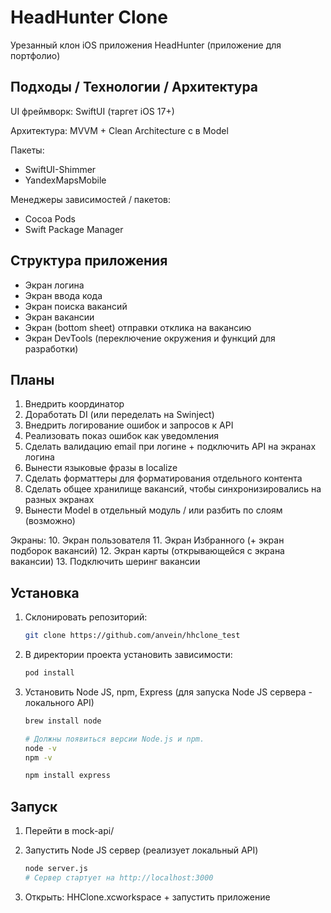 # HeadHunter Clone

Урезанный клон iOS приложения HeadHunter (приложение для портфолио)

## Подходы / Технологии / Архитектура

UI фреймворк: SwiftUI (таргет iOS 17+)

Архитектура: MVVM + Clean Architecture с в Model 

Пакеты:
- SwiftUI-Shimmer
- YandexMapsMobile

Менеджеры зависимостей / пакетов:
- Cocoa Pods
- Swift Package Manager


## Структура приложения

- Экран логина
- Экран ввода кода
- Экран поиска вакансий
- Экран вакансии
- Экран (bottom sheet) отправки отклика на вакансию
- Экран DevTools (переключение окружения и функций для разработки)


## Планы

1. Внедрить координатор
2. Доработать DI (или переделать на Swinject)
3. Внедрить логирование ошибок и запросов к API
4. Реализовать показ ошибок как уведомления
5. Сделать валидацию email при логине + подключить API на экранах логина
6. Вынести языковые фразы в localize
7. Сделать форматтеры для форматирования отдельного контента
8. Сделать общее хранилище вакансий, чтобы синхронизировались на разных экранах
9. Вынести Model в отдельный модуль / или разбить по слоям (возможно)

Экраны:
10. Экран пользователя
11. Экран Избранного (+ экран подборок вакансий)
12. Экран карты (открывающейся с экрана вакансии)
13. Подключить шеринг вакансии


## Установка

1. Склонировать репозиторий:
   ```bash
   git clone https://github.com/anvein/hhclone_test
   ```

2. В директории проекта установить зависимости:
   ```bash
   pod install
   ```

3. Установить Node JS, npm, Express (для запуска Node JS сервера - локального API)

   ```bash
   brew install node

   # Должны появиться версии Node.js и npm.
   node -v
   npm -v

   npm install express
   ```


## Запуск

1. Перейти в mock-api/

2. Запустить Node JS сервер (реализует локальный API)

   ```bash
   node server.js
   # Сервер стартует на http://localhost:3000
   ```

3. Открыть: HHClone.xcworkspace + запустить приложение

